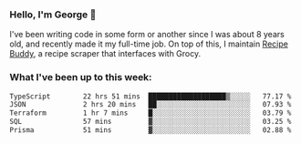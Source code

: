 ### Hello, I'm George 👋

I've been writing code in some form or another since I was about 8 years old, and recently made it my full-time job. On top of this, I maintain [Recipe Buddy](https://github.com/georgegebbett/recipe-buddy), a recipe scraper that interfaces with Grocy.  

<!--
**georgegebbett/georgegebbett** is a ✨ _special_ ✨ repository because its `README.md` (this file) appears on your GitHub profile.

Here are some ideas to get you started:

- 🔭 I’m currently working on ...
- 🌱 I’m currently learning ...
- 👯 I’m looking to collaborate on ...
- 🤔 I’m looking for help with ...
- 💬 Ask me about ...
- 📫 How to reach me: ...
- 😄 Pronouns: ...
- ⚡ Fun fact: ...
-->

### What I've been up to this week:
<!--START_SECTION:waka-->

```txt
TypeScript        22 hrs 51 mins  ███████████████████▒░░░░░   77.17 %
JSON              2 hrs 20 mins   ██░░░░░░░░░░░░░░░░░░░░░░░   07.93 %
Terraform         1 hr 7 mins     █░░░░░░░░░░░░░░░░░░░░░░░░   03.79 %
SQL               57 mins         ▓░░░░░░░░░░░░░░░░░░░░░░░░   03.25 %
Prisma            51 mins         ▓░░░░░░░░░░░░░░░░░░░░░░░░   02.88 %
```

<!--END_SECTION:waka-->
